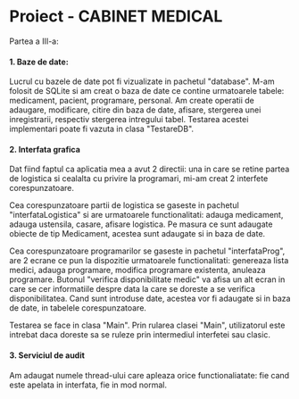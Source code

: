 # Proiect - CABINET MEDICAL


  Partea a III-a:
  
  #### 1. Baze de date:
  
  
  Lucrul cu bazele de date pot fi vizualizate in pachetul "database". M-am folosit de SQLite si am creat o baza de date ce contine urmatoarele tabele: medicament, pacient, programare, personal. Am create operatii de adaugare, modificare, citire din baza de date, afisare, stergerea unei inregistrarii, respectiv stergerea intregului tabel. Testarea acestei implementari poate fi vazuta in clasa "TestareDB".
  
 #### 2. Interfata grafica
  
  
  Dat fiind faptul ca aplicatia mea a avut 2 directii: una in care se retine partea de logistica si cealalta cu privire la programari, mi-am creat 2 interfete corespunzatoare.
  
  Cea corespunzatoare partii de logistica se gaseste in pachetul "interfataLogistica" si are urmatoarele functionalitati: adauga medicament, adauga ustensila, casare, afisare logistica. Pe masura ce sunt adaugate obiecte de tip Medicament, acestea sunt adaugate si in baza de date.
  
  Cea corespunzatoare programarilor se gaseste in pachetul "interfataProg", are 2 ecrane ce pun la dispozitie urmatoarele functionalitati: genereaza lista medici, adauga programare, modifica programare existenta, anuleaza programare. Butonul "verifica disponibilitate medic" va afisa un alt ecran in care se cer informatiile despre data la care se doreste a se verifica disponibilitatea. Cand sunt introduse date, acestea vor fi adaugate si in baza de date, in tabelele corespunzatoare.
  
  Testarea se face in clasa "Main".
  Prin rularea clasei "Main", utilizatorul este intrebat daca doreste sa se ruleze prin intermediul interfetei sau clasic.
  
 #### 3. Serviciul de audit
  
  
  Am adaugat numele thread-ului care apleaza orice functionaliatate: fie cand este apelata in interfata, fie in mod normal.
